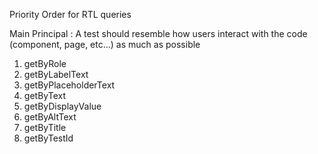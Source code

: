 Priority Order for RTL queries

Main Principal : A test should resemble how users interact with the code (component, page, etc...) as much as possible
1. getByRole
2. getByLabelText
3. getByPlaceholderText
4. getByText
5. getByDisplayValue
6. getByAltText
7. getByTitle
8. getByTestId